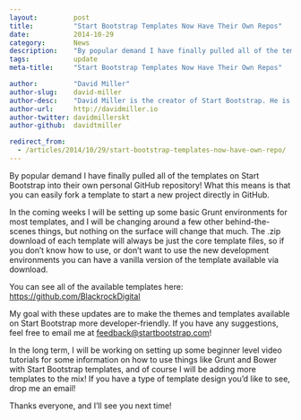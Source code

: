 ```yaml
---
layout:			post
title:			"Start Bootstrap Templates Now Have Their Own Repos"
date:			2014-10-29
category:		News
description:	"By popular demand I have finally pulled all of the templates on Start Bootstrap into their own personal GitHub repository..."
tags:			update
meta-title:		"Start Bootstrap Templates Now Have Their Own Repos"

author:			"David Miller"
author-slug:	david-miller
author-desc:	"David Miller is the creator of Start Bootstrap. He is a front end web designer and developer working out of sunny Orlando, Florida."
author-url:		http://davidmiller.io
author-twitter:	davidmillerskt
author-github:	davidtmiller

redirect_from:
  - /articles/2014/10/29/start-bootstrap-templates-now-have-own-repo/
---
```


By popular demand I have finally pulled all of the templates on Start Bootstrap into their own personal GitHub repository! What this means is that you can easily fork a template to start a new project directly in GitHub.

In the coming weeks I will be setting up some basic Grunt environments for most templates, and I will be changing around a few other behind-the-scenes things, but nothing on the surface will change that much. The .zip download of each template will always be just the core template files, so if you don’t know how to use, or don’t want to use the new development environments you can have a vanilla version of the template available via download.

You can see all of the available templates here: <https://github.com/BlackrockDigital>

My goal with these updates are to make the themes and templates available on Start Bootstrap more developer-friendly. If you have any suggestions, feel free to email me at feedback@startbootstrap.com!

In the long term, I will be working on setting up some beginner level video tutorials for some information on how to use things like Grunt and Bower with Start Bootstrap templates, and of course I will be adding more templates to the mix! If you have a type of template design you’d like to see, drop me an email!

Thanks everyone, and I’ll see you next time!
